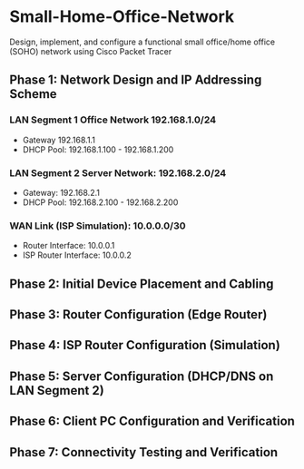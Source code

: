 # Small-Home-Office-Network
Design, implement, and configure a functional small office/home office (SOHO) network using Cisco Packet Tracer

## Phase 1: Network Design and IP Addressing Scheme
### LAN Segment 1 Office Network 192.168.1.0/24
- Gateway 192.168.1.1
- DHCP Pool: 192.168.1.100 - 192.168.1.200
### LAN Segment 2 Server Network: 192.168.2.0/24
- Gateway: 192.168.2.1
- DHCP Pool: 192.168.2.100 - 192.168.2.200
### WAN Link (ISP Simulation): 10.0.0.0/30
- Router Interface: 10.0.0.1
- ISP Router Interface: 10.0.0.2






## Phase 2: Initial Device Placement and Cabling
## Phase 3: Router Configuration (Edge Router)
## Phase 4: ISP Router Configuration (Simulation)
## Phase 5: Server Configuration (DHCP/DNS on LAN Segment 2)
## Phase 6: Client PC Configuration and Verification
## Phase 7: Connectivity Testing and Verification
